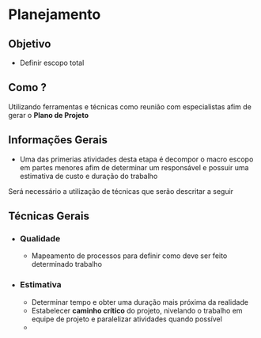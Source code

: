 # Planejamento 



## Objetivo 
- Definir escopo total 

## Como ?
Utilizando ferramentas e técnicas como reunião com especialistas afim de gerar o **Plano de Projeto** 


## Informações Gerais
* Uma das primerias atividades desta etapa é decompor o macro escopo em partes menores afim de determinar um responsável e possuir uma estimativa de custo e duração do trabalho  


Será necessário a utilização de técnicas que serão descritar a seguir
## Técnicas Gerais
- ### Qualidade 
	- Mapeamento de processos para definir como deve ser feito determinado trabalho
-  ### Estimativa 
	- Determinar tempo e obter uma duração mais próxima da realidade
	- Estabelecer **caminho crítico** do projeto,  nivelando o trabalho em equipe de projeto e paralelizar atividades quando possível 
	- 
